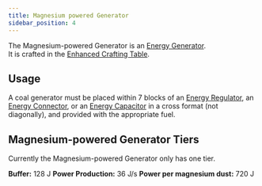 ```yaml
---
title: Magnesium powered Generator
sidebar_position: 4
---
```


The Magnesium-powered Generator is an [Energy Generator](../Electric-Machines.md#energy-generation).  
It is crafted in the [Enhanced Crafting Table](../../Basic-Machines/Enhanced-Crafting-Table.md).

## Usage

A coal generator must be placed within 7 blocks of an [Energy Regulator](../Energy-Management/Energy-Regulator.md), an [Energy Connector](../Energy-Management/Energy-Connector.md), or an [Energy Capacitor](../Energy-Management/Energy-Capacitors.md) in a cross format (not diagonally), and provided with the appropriate fuel.  

## Magnesium-powered Generator Tiers

Currently the Magnesium-powered Generator only has one tier.

**Buffer:** 128 J
**Power Production:** 36 J/s
**Power per magnesium dust:** 720 J
